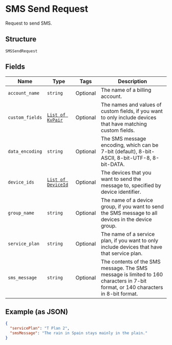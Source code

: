 
# SMS Send Request

Request to send SMS.

## Structure

`SMSSendRequest`

## Fields

| Name | Type | Tags | Description |
|  --- | --- | --- | --- |
| `account_name` | `string` | Optional | The name of a billing account. |
| `custom_fields` | [`List of KvPair`](../../doc/models/kv-pair.md) | Optional | The names and values of custom fields, if you want to only include devices that have matching custom fields. |
| `data_encoding` | `string` | Optional | The SMS message encoding, which can be 7-bit (default), 8-bit-ASCII, 8-bit-UTF-8, 8-bit-DATA. |
| `device_ids` | [`List of DeviceId`](../../doc/models/device-id.md) | Optional | The devices that you want to send the message to, specified by device identifier. |
| `group_name` | `string` | Optional | The name of a device group, if you want to send the SMS message to all devices in the device group. |
| `service_plan` | `string` | Optional | The name of a service plan, if you want to only include devices that have that service plan. |
| `sms_message` | `string` | Optional | The contents of the SMS message. The SMS message is limited to 160 characters in 7-bit format, or 140 characters in 8-bit format. |

## Example (as JSON)

```json
{
  "servicePlan": "T Plan 2",
  "smsMessage": "The rain in Spain stays mainly in the plain."
}
```

